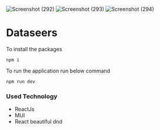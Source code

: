 ![Screenshot (292)](https://github.com/Bharti277/Dataseers/assets/57709459/3e945238-6d87-44de-92ca-ce167de53529)
![Screenshot (293)](https://github.com/Bharti277/Dataseers/assets/57709459/160cffca-fd1b-4b9f-aff9-26f6fc0f15b6)
![Screenshot (294)](https://github.com/Bharti277/Dataseers/assets/57709459/cab4f256-66f6-4f0b-8eed-f978c0219e44)

# Dataseers
To install the packages

    npm i
To run the application run below command

    npm run dev

### Used Technology
 - ReactJs
 - MUI
 - React beautiful dnd

